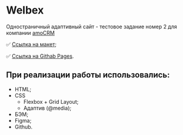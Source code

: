 # Welbex

Одностраничный адаптивный сайт - тестовое задание номер 2 для компании [amoCRM](https://www.amocrm.ru/)

:white_check_mark: [Ссылка на макет](https://www.figma.com/file/ja6QtJ9gv2JuxSDIAClL1O/Welbex?type=design&mode=design&t=YZVQCvVVM5Sz5gs3-0);

:white_check_mark: [Ссылка на Githab Pages](https://vishnevetskayasasha.github.io/Welbex/welbex/index.html).

## При реализации работы использовались:
* HTML;
* CSS
  * Flexbox + Grid Layout;
  * Адаптив (@media);
* БЭМ;
* Figma;
* Github.